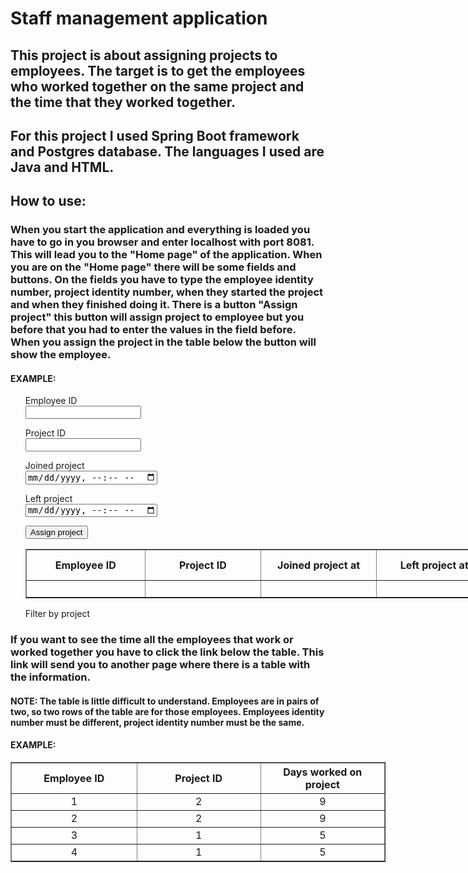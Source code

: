 # Staff management application

## This project is about assigning projects to employees. The target is to get the employees who worked together on the same project and the time that they worked together.

## For this project I used Spring Boot framework and Postgres database. The languages I used are Java and HTML.

## How to use:

### When you start the application and everything is loaded you have to go in you browser and enter localhost with port 8081. This will lead you to the "Home page" of the application. When you are on the "Home page" there will be some fields and buttons. On the fields you have to type the employee identity number, project identity number, when they started the project and when they finished doing it. There is a button "Assign project" this button will assign project to employee but you before that you had to enter the values in the field before. When you assign the project in the table below the button will show the employee.
#### EXAMPLE:
<nav>
    <ul>
        <form>
            <div>
                <label>Employee ID</label>
                <div>
                    <input type="number">
                </div>
            </div>
            <p></p>
            <div>
                <label>Project ID</label>
                <div>
                    <input type="number">
                </div>
            </div>
            <p></p>
            <div>
                <label>Joined project</label>
                <div>
                    <input type="datetime-local">
                </div>
            </div>
            <p></p>
            <div>
                <label>Left project</label>
                <div>
                    <input type="datetime-local">
                </div>
            </div>
            <p></p>
            <div>
                <input type="submit" value="Assign project">
            </div>
        </form>
    </ul>
</nav>
<div>
    <ul>
        <table border="1px" style="width: 1000px">
            <tr>
                <th style="width: 200px; text-align: center;">Employee ID</th>
                <th style="width: 200px; text-align: center;">Project ID</th>
                <th style="width: 200px; text-align: center;">Joined project at</th>
                <th style="width: 200px; text-align: center;">Left project at</th>
                <th style="width: 200px; text-align: center;">Days worked on project</th>
            </tr>
            <tr style="text-align: center;">
                <td>
                    <span></span>
                </td>
                <td>
                    <span></span>
                </td>
                <td>
                    <span></span>
                </td>
                <td>
                    <span></span>
                </td>
                <td>
                    <span></span>
                </td>
                <td>
                    <a>Delete</a>
                </td>
            </tr>
        </table>
        <a>Filter by project</a>
    </ul>
</div>

### If you want to see the time all the employees that work or worked together you have to click the link below the table. This link will send you to another page where there is a table with the information.
#### NOTE: The table is little difficult to understand. Employees are in pairs of two, so two rows of the table are for those employees. Employees identity number must be different, project identity number must be the same.

#### EXAMPLE:

<table border="1px" style="width: 600px">
        <tr>
            <th style="width: 200px; text-align: center;">Employee ID</th>
            <th style="width: 200px; text-align: center;">Project ID</th>
            <th style="width: 200px; text-align: center;">Days worked on project</th>
        </tr>
        <tr style="text-align: center;">
            <td>1</td>
            <td>2</td> 
            <td>9</td>
        </tr>
        <tr style="text-align: center;">
            <td>2</td>
            <td>2</td> 
            <td>9</td>
        </tr>
        <tr style="text-align: center;">
            <td>3</td>
            <td>1</td> 
            <td>5</td>
        </tr>
        <tr style="text-align: center;">
            <td>4</td>
            <td>1</td> 
            <td>5</td>
        </tr>
    </table> 